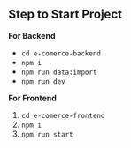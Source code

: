 ## Step to Start Project

**For Backend**

- `cd e-comerce-backend`
- `npm i`
- `npm run data:import`
- `npm run dev`

**For Frontend**

1.  `cd e-comerce-frontend`
2.  `npm i`
3.  `npm run start`
